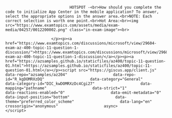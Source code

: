 <p class="card-text">
							
								HOTSPOT -<br>How should you complete the code to initialize App Center in the mobile application? To answer, select the appropriate options in the answer area.<br>NOTE: Each correct selection is worth one point.<br>Hot Area:<br><img src="https://www.examtopics.com/assets/media/exam-media/04257/0012200002.png" class="in-exam-image"><br>
							
						</p><p><a href="https://www.examtopics.com/discussions/microsoft/view/29604-exam-az-400-topic-11-question-1-discussion/">https://www.examtopics.com/discussions/microsoft/view/29604-exam-az-400-topic-11-question-1-discussion/</a></p><p><a href="https://azsamples.github.io/staticfiles/az400/topic-11-question-01.html">https://azsamples.github.io/staticfiles/az400/topic-11-question-01.html</a></p><script src="https://giscus.app/client.js"                    data-repo="azsamples/az204"                    data-repo-id="R_kgDOMRXzDQ"                    data-category="General"                    data-category-id="DIC_kwDOMRXzDc4Cgi27"                    data-mapping="pathname"                    data-strict="1"                    data-reactions-enabled="0"                    data-emit-metadata="0"                    data-input-position="bottom"                    data-theme="preferred_color_scheme"                    data-lang="en"                    crossorigin="anonymous"                    async>                    </script>